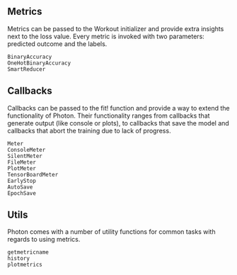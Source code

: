 
## Metrics
Metrics can be passed to the Workout initializer and provide extra insights next
to the loss value. Every metric is invoked with two parameters: predicted outcome
and the labels.

```@docs
BinaryAccuracy
OneHotBinaryAccuracy
SmartReducer
```


## Callbacks
Callbacks can be passed to the fit! function and provide a way to extend the functionality
of Photon. Their functionality ranges from callbacks that generate output (like console or plots),
to callbacks that save the model and callbacks that abort the training due to lack of progress.

```@docs
Meter
ConsoleMeter
SilentMeter
FileMeter
PlotMeter
TensorBoardMeter
EarlyStop
AutoSave
EpochSave
```


## Utils
Photon comes with a number of utility functions for common tasks with regards
to using metrics.

```@docs
getmetricname
history
plotmetrics
```
